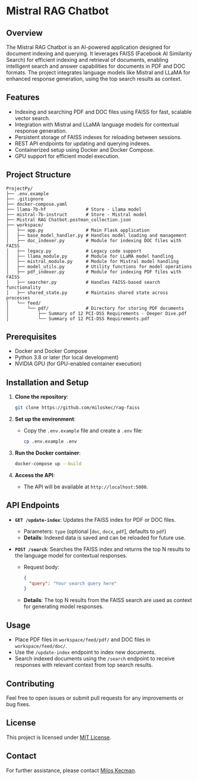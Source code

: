 
# Mistral RAG Chatbot

## Overview
The Mistral RAG Chatbot is an AI-powered application designed for document indexing and querying. It leverages FAISS (Facebook AI Similarity Search) for efficient indexing and retrieval of documents, enabling intelligent search and answer capabilities for documents in PDF and DOC formats. The project integrates language models like Mistral and LLaMA for enhanced response generation, using the top search results as context.

## Features
- Indexing and searching PDF and DOC files using FAISS for fast, scalable vector search.
- Integration with Mistral and LLaMA language models for contextual response generation.
- Persistent storage of FAISS indexes for reloading between sessions.
- REST API endpoints for updating and querying indexes.
- Containerized setup using Docker and Docker Compose.
- GPU support for efficient model execution.

## Project Structure
```
ProjectPy/
├── .env.example
├── .gitignore
├── docker-compose.yaml
├── llama-7b-hf               # Store - Llama model
├── mistral-7b-instruct       # Store - Mistral model
├── Mistral RAG Chatbot.postman_collection.json
├── workspace/
│   ├── app.py                # Main Flask application
│   ├── base_model_handler.py # Handles model loading and management
│   ├── doc_indexer.py        # Module for indexing DOC files with FAISS
│   ├── legacy.py             # Legacy code support
│   ├── llama_module.py       # Module for LLaMA model handling
│   ├── mistral_module.py     # Module for Mistral model handling
│   ├── model_utils.py        # Utility functions for model operations
│   ├── pdf_indexer.py        # Module for indexing PDF files with FAISS
│   ├── searcher.py           # Handles FAISS-based search functionality
│   ├── shared_state.py       # Maintains shared state across processes
│   └── feed/
│       └── pdf/              # Directory for storing PDF documents
│           ├── Summary of 12 PCI-DSS Requirements - Deeper Dive.pdf
│           └── Summary of 12 PCI-DSS Requirements.pdf
```

## Prerequisites
- Docker and Docker Compose
- Python 3.8 or later (for local development)
- NVIDIA GPU (for GPU-enabled container execution)

## Installation and Setup
1. **Clone the repository**:
   ```bash
   git clone https://github.com/miloskec/rag-faiss
   ```

2. **Set up the environment**:
   - Copy the `.env.example` file and create a `.env` file:
     ```bash
     cp .env.example .env
     ```

3. **Run the Docker container**:
   ```bash
   docker-compose up --build
   ```

4. **Access the API**:
   - The API will be available at `http://localhost:5000`.

## API Endpoints
- **`GET /update-index`**: Updates the FAISS index for PDF or DOC files.
  - Parameters: `type` (optional [`doc`, `docx`, `pdf`], defaults to `pdf`) 
  - **Details**: Indexed data is saved and can be reloaded for future use.

- **`POST /search`**: Searches the FAISS index and returns the top N results to the language model for contextual responses.
  - Request body:
    ```json
    {
      "query": "Your search query here"
    }
    ```
  - **Details**: The top N results from the FAISS search are used as context for generating model responses.

## Usage
- Place PDF files in `workspace/feed/pdf/` and DOC files in `workspace/feed/doc/`.
- Use the `/update-index` endpoint to index new documents.
- Search indexed documents using the `/search` endpoint to receive responses with relevant context from top search results.

## Contributing
Feel free to open issues or submit pull requests for any improvements or bug fixes.

## License
This project is licensed under [MIT License](https://choosealicense.com/licenses/mit/).

## Contact
For further assistance, please contact [Milos Kecman](https://miloskecman.online).